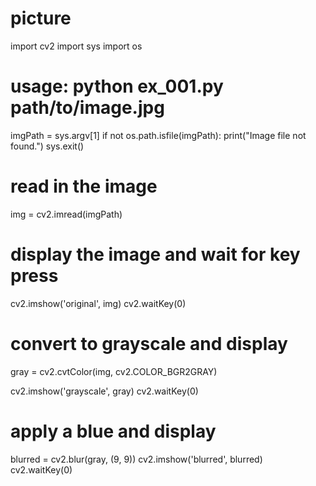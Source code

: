 # picture
import cv2
import sys
import os

# usage: python ex_001.py path/to/image.jpg
imgPath = sys.argv[1]
if not os.path.isfile(imgPath):
    print("Image file not found.")
    sys.exit()

# read in the image
img = cv2.imread(imgPath)

# display the image and wait for key press
cv2.imshow('original', img)
cv2.waitKey(0)

# convert to grayscale and display
gray = cv2.cvtColor(img, cv2.COLOR_BGR2GRAY)

cv2.imshow('grayscale', gray)
cv2.waitKey(0)

# apply a blue and display
blurred = cv2.blur(gray, (9, 9))
cv2.imshow('blurred', blurred)
cv2.waitKey(0)
